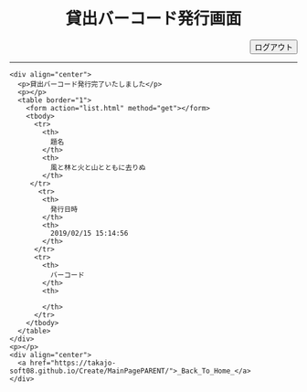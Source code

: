 <html><head>
    <meta http-equiv="content-type" content="text/html; charset=utf-8">
    <title>Lend (Book Management)</title>
  </head>

  <body>
    <div align="center">
      <h1>貸出バーコード発行画面</h1>
    </div>  
    <div align="right">
      <input type="submit" value="ログアウト" onclick="logOut()">
    </div>
    <script>
      function logOut(){
      location.href = "https://takajo-soft08.github.io/Create/";      
      }
    </script>
    <hr>
    
    <div align="center">
      <p>貸出バーコード発行完了いたしました</p>
      <p></p>
      <table border="1">
        <form action="list.html" method="get"></form>
        <tbody>
	      <tr>
            <th>
              題名
            </th>
            <th>
              風と林と火と山とともに去りぬ
            </th>
         </tr>
	       <tr>
            <th>
              発行日時
            </th>
            <th>
              2019/02/15 15:14:56
            </th>
          </tr>
          <tr>
            <th>
              バーコード
            </th>
            <th>
              
            </th>          
          </tr>
        </tbody>
      </table>
    </div>
    <p></p>  
    <div align="center">
      <a href="https://takajo-soft08.github.io/Create/MainPagePARENT/">_Back_To_Home_</a>
    </div>

  



</body></html>

